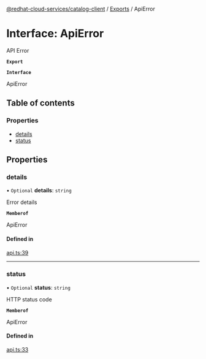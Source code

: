 [@redhat-cloud-services/catalog-client](../README.md) / [Exports](../modules.md) / ApiError

# Interface: ApiError

API Error

**`Export`**

**`Interface`**

ApiError

## Table of contents

### Properties

- [details](ApiError.md#details)
- [status](ApiError.md#status)

## Properties

### details

• `Optional` **details**: `string`

Error details

**`Memberof`**

ApiError

#### Defined in

[api.ts:39](https://github.com/mkholjuraev/javascript-clients/blob/master/packages/catalog/api.ts#L39)

___

### status

• `Optional` **status**: `string`

HTTP status code

**`Memberof`**

ApiError

#### Defined in

[api.ts:33](https://github.com/mkholjuraev/javascript-clients/blob/master/packages/catalog/api.ts#L33)
